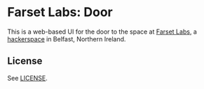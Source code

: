 # Farset Labs: Door

This is a web-based UI for the door to the space at [Farset Labs](http://farsetlabs.org.uk),
a [hackerspace](http://hackerspaces.org/wiki/) in Belfast, Northern Ireland.

## License

See [LICENSE](https://github.com/cobyism/farsetlabs-door/blob/master/LICENSE).
